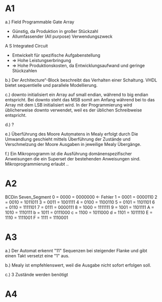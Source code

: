 # A1
a.)
Field Programmable Gate Array
- Günstig, da Produktion in großer Stückzahl
- Allumfassender (All purpose) Verwendungszweck

A S Integrated Circuit
- Entwickelt für spezifische Aufgabenstellung
- => Hohe Leistungserbringung
- => Hohe Produktionskosten, da Entwicklungsaufwand und geringe Stückzahlen

b.)
Der Architecture“-Block beschreibt das Verhalten einer Schaltung.
VHDL bietet sequentielle und parallele Modellierung.

c.)
downto initialisiert ein Array auf small endian, während to big endian entspricht.
Bei downto steht das MSB somit am Anfang während bei to das Array mit dem LSB initialisiert wird. 
In der Programmierung wird üblicherweise downto verwendet, weil es der üblichen Schreibweise entspricht.

d.)
?

e.)
Überführung des Moore Automatens in Mealy erfolgt durch
Die Umwandlung geschieht mittels Überführung der Zustände und Verschmelzung der Moore Ausgaben in jeweilige Mealy Übergänge.

f.)
Ein Mikroprogramm ist die Ausführung domänenspezifischer Anweisungen die ein Superset der bestehenden Anweisungen sind.
Mikroprogrammierung erlaubt .. 

# A2
BCDin      Seven_Segment
0 = 0000 = 0000000 <- Fehler
1 = 0001 = 0000110
2 = 0010 = 1011011
3 = 0011 = 1001111
4 = 0100 = 1100110
5 = 0101 = 1101101
6 = 0110 = 1111101
7 = 0111 = 0000111
8 = 1000 = 1111111
9 = 1001 = 1101111
A = 1010 = 1110111
b = 1011 = 0111000
c = 1100 = 1011000
d = 1101 = 1011110
E = 1110 = 1111001
F = 1111 = 1110001

# A3
a.)
Der Automat erkennt "11" Sequenzen bei steigender Flanke und gibt einen Takt versetzt eine "1" aus.

b.)
Mealy ist empfehlenswert, weil die Ausgabe nicht sofort erfolgen soll.

c.) 3 Zustände werden benötigt

# A4
